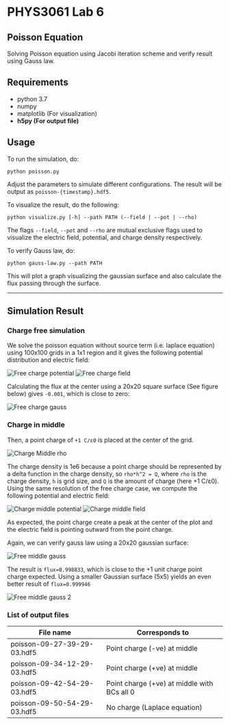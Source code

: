 # PHYS3061 Lab 6
## Poisson Equation

Solving Poisson equation using Jacobi iteration scheme and verify result using Gauss law.


## Requirements
- python 3.7
- numpy
- matplotlib (For visualization)
- **h5py (For output file)**

## Usage
To run the simulation, do:

    python poisson.py

Adjust the parameters to simulate different configurations. The result will be output as `poisson-{timestamp}.hdf5`.

To visualize the result, do the following:

    python visualize.py [-h] --path PATH (--field | --pot | --rho)

The flags `--field`, `--pot` and `--rho` are mutual exclusive flags used to visualize the electric field, potential, and charge density respectively.

To verify Gauss law, do:

    python gauss-law.py --path PATH

This will plot a graph visualizing the gaussian surface and also calculate the flux passing through the surface.

<hr>

## Simulation Result

### Charge free simulation
We solve the poisson equation without source term (i.e. laplace equation) using 100x100 grids in a 1x1 region and it gives the following potential distribution and electric field:

![Free charge potential](./fig/charge-free-pot.png)
![Free charge field](./fig/charge-free-field.png)

Calculating the flux at the center using a 20x20 square surface (See figure below) gives `-0.001`, which is close to zero:

![Free charge gauss](./fig/charge-free-gauss.png)

### Charge in middle
Then, a point charge of `+1 C/ε0` is placed at the center of the grid.

![Charge Middle rho](./fig/charge-middle-rho.png)

The charge density is 1e6 because a point charge should be represented by a delta function in the charge density, so `rho*h^2 = Q`, where `rho` is the charge density, `h` is grid size, and `Q` is the amount of charge (here +1 C/ε0). Using the same resolution of the free charge case, we compute the following potential and electric field:

![Charge middle potential](./fig/charge-middle-pot.png)
![Charge middle field](./fig/charge-middle-field.png)

As expected, the point charge create a peak at the center of the plot and the electric field is pointing outward from the point charge.

Again, we can verify gauss law using a 20x20 gaussian surface:

![Free middle gauss](./fig/charge-middle-gauss-20x20.png)

The result is `flux=0.998833`, which is close to the +1 unit charge point charge expected. Using a smaller Gaussian surface (5x5) yields an even better result of `flux=0.999946`

![Free middle gauss 2](./fig/charge-middle-gauss-5x5.png)


### List of output files
| File name                   | Corresponds to                              |
|-----------------------------|---------------------------------------------|
| poisson-09-27-39-29-03.hdf5 | Point charge (-ve) at middle                |
| poisson-09-34-12-29-03.hdf5 | Point charge (+ve) at middle                |
| poisson-09-42-54-29-03.hdf5 | Point charge (+ve) at middle with BCs all 0 |
| poisson-09-50-54-29-03.hdf5 | No charge (Laplace equation)                |